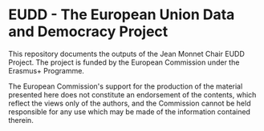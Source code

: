 # EUDD - The European Union Data and Democracy Project

This repository documents the outputs of the Jean Monnet Chair EUDD Project. The project is funded by the European Commission under the Erasmus+ Programme.

The European Commission's support for the production of the material presented here does not constitute an endorsement of the contents, which reflect the views only of the authors, and the Commission cannot be held responsible for any use which may be made of the information contained therein.